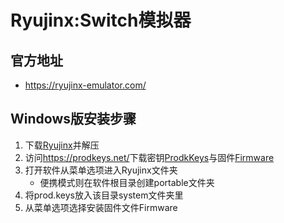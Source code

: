 # Ryujinx:Switch模拟器
## 官方地址
- <https://ryujinx-emulator.com/>
## Windows版安装步骤
1. 下载[Ryujinx](https://archive.org/download/ryujinx-1.1.1403-linux_x64.7z/ryujinx-1.1.1403-win_x64.7z)并解压
2. 访问<https://prodkeys.net/>下载密钥[ProdkKeys](https://prodkeys.net/yuzu-prod-keys-v3/)与固件[Firmware](https://prodkeys.net/latest-switch-firmwares-v3/)
3. 打开软件从菜单选项进入Ryujinx文件夹
   - 便携模式则在软件根目录创建portable文件夹
4. 将prod.keys放入该目录system文件夹里
5. 从菜单选项选择安装固件文件Firmware